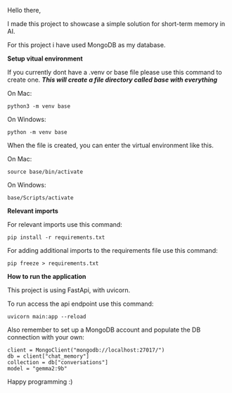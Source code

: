 Hello there,

I made this project to showcase a simple solution for short-term memory in AI.

For this project i have used MongoDB as my database.


**Setup vitual environment**

If you currently dont have a .venv or base file please use this command to create one.
***This will create a file directory called base with everything***

On Mac:
```
python3 -m venv base
```

On Windows:
```
python -m venv base
```
When the file is created, you can enter the virtual environment like this.

On Mac:
```
source base/bin/activate
```
On Windows:
```
base/Scripts/activate
```

**Relevant imports**

For relevant imports use this command:
```
pip install -r requirements.txt
```

For adding additional imports to the requirements file use this command:
```
pip freeze > requirements.txt
```

**How to run the application**

This project is using FastApi, with uvicorn.

To run access the api endpoint use this command:

```
uvicorn main:app --reload
```

Also remember to set up a MongoDB account and populate the DB connection with your own:

```
client = MongoClient("mongodb://localhost:27017/")
db = client["chat_memory"]
collection = db["conversations"]
model = "gemma2:9b"
```


Happy programming :)
